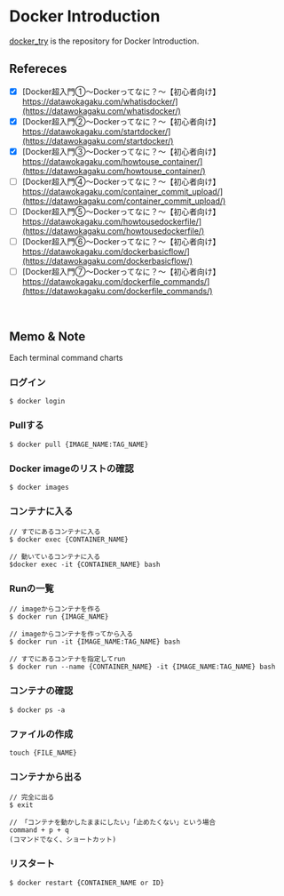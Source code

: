 # Docker Introduction
[docker_try](https://github.com/jin237/docker_try) is the repository for Docker Introduction.
<br>


## Refereces
- [x] [Docker超入門①〜Dockerってなに？〜【初心者向け】<br>https://datawokagaku.com/whatisdocker/](https://datawokagaku.com/whatisdocker/)
- [x] [Docker超入門②〜Dockerってなに？〜【初心者向け】<br>https://datawokagaku.com/startdocker/](https://datawokagaku.com/startdocker/)
- [x] [Docker超入門③〜Dockerってなに？〜【初心者向け】<br>https://datawokagaku.com/howtouse_container/](https://datawokagaku.com/howtouse_container/)
- [ ] [Docker超入門④〜Dockerってなに？〜【初心者向け】<br>https://datawokagaku.com/container_commit_upload/](https://datawokagaku.com/container_commit_upload/)
- [ ] [Docker超入門⑤〜Dockerってなに？〜【初心者向け】<br>https://datawokagaku.com/howtousedockerfile/](https://datawokagaku.com/howtousedockerfile/)
- [ ] [Docker超入門⑥〜Dockerってなに？〜【初心者向け】<br>https://datawokagaku.com/dockerbasicflow/](https://datawokagaku.com/dockerbasicflow/)
- [ ] [Docker超入門⑦〜Dockerってなに？〜【初心者向け】<br>https://datawokagaku.com/dockerfile_commands/](https://datawokagaku.com/dockerfile_commands/)
<br>


## Memo & Note

Each terminal command charts

### ログイン
```
$ docker login
```

### Pullする
```
$ docker pull {IMAGE_NAME:TAG_NAME}
```

### Docker imageのリストの確認
```
$ docker images 
```

### コンテナに入る 
```
// すでにあるコンテナに入る
$ docker exec {CONTAINER_NAME}

// 動いているコンテナに入る
$docker exec -it {CONTAINER_NAME} bash
```

### Runの一覧
```
// imageからコンテナを作る
$ docker run {IMAGE_NAME}

// imageからコンテナを作ってから入る 
$ docker run -it {IMAGE_NAME:TAG_NAME} bash

// すでにあるコンテナを指定してrun
$ docker run --name {CONTAINER_NAME} -it {IMAGE_NAME:TAG_NAME} bash
```

### コンテナの確認
```
$ docker ps -a
```

### ファイルの作成
```
touch {FILE_NAME}
```

### コンテナから出る
```
// 完全に出る
$ exit

// 「コンテナを動かしたままにしたい」「止めたくない」という場合
command + p + q
(コマンドでなく、ショートカット)
```

### リスタート
```
$ docker restart {CONTAINER_NAME or ID}
```







